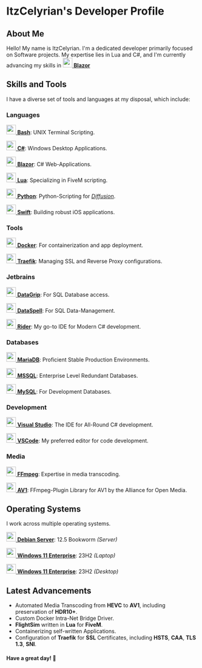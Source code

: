 # ItzCelyrian's Developer Profile

## About Me
Hello! My name is ItzCelyrian. I'm a dedicated developer primarily focused on Software projects. My expertise lies in Lua and C#, and I'm currently advancing my skills in <a href="https://dotnet.microsoft.com/en-us/apps/aspnet/web-apps/blazor" target="_blank"><img src="https://www.cdnlogo.com/logos/b/67/blazor.svg" height="25px" width="25px"/> **Blazor**</a>

## Skills and Tools
I have a diverse set of tools and languages at my disposal, which include:

### Languages
<a href="https://www.gnu.org/software/bash/" target="_blank"><img src="https://www.cdnlogo.com/logos/b/31/bash.svg" height="25px" width="25px"/> **Bash**</a>: UNIX Terminal Scripting.

<a href="https://dotnet.microsoft.com/en-us/download/dotnet/8.0" target="_blank"><img src="https://www.cdnlogo.com/logos/c/27/c.svg" height="25px" width="25px"/> **C#**</a>: Windows Desktop Applications.

<a href="https://dotnet.microsoft.com/en-us/apps/aspnet/web-apps/blazor" target="_blank"><img src="https://www.cdnlogo.com/logos/b/67/blazor.svg" height="25px" width="25px"/> **Blazor**</a>: C# Web-Applications.

<a href="https://lua.org/" target="_blank"><img src="https://www.cdnlogo.com/logos/l/50/lua.svg" height="25px" width="25px"/> **Lua**</a>: Specializing in FiveM scripting.

<a href="https://www.python.org/" target="_blank"><img src="https://www.cdnlogo.com/logos/p/3/python.svg" height="25px" width="25px"/> **Python**</a>: Python-Scripting for *<a href="https://en.wikipedia.org/wiki/Diffusion_model" target="_blank">Diffusion</a>*.

<a href="https://swift.org/" target="_blank"><img src="https://static.cdnlogo.com/logos/s/13/swift.svg" height="25px" width="25px"/> **Swift**</a>: Building robust iOS applications.

### Tools
<a href="https://www.docker.com/" target="_blank"><img src="https://www.cdnlogo.com/logos/d/56/docker.svg" height="25px" width="25px"/> **Docker**</a>: For containerization and app deployment.

<a href="https://traefik.io/traefik/" target="_blank"><img src="https://www.cdnlogo.com/logos/t/39/traefik.svg" height="25px" width="25px"/> **Traefik**</a>: Managing SSL and Reverse Proxy configurations.


### Jetbrains
<a href="https://www.jetbrains.com/datagrip/" target="_blank"><img src="https://www.cdnlogo.com/logos/d/8/datagrip-icon.svg" height="25px" width="25px"/> **DataGrip**</a>: For SQL Database access.

<a href="https://www.jetbrains.com/dataspell/" target="_blank"><img src="https://seeklogo.com/images/D/dataspell-logo-06435B9CF3-seeklogo.com.png" height="25px" width="25px"/> **DataSpell**</a>: For SQL Data-Management.

<a href="https://www.jetbrains.com/rider/" target="_blank"><img src="https://upload.wikimedia.org/wikipedia/commons/6/6e/JetBrains_Rider_Icon.svg" height="25px" width="25px"/> **Rider**</a>: My go-to IDE for Modern C# development.

### Databases

<a href="https://mariadb.com/" target="_blank"><img src="https://www.svgrepo.com/show/354037/mariadb-icon.svg" height="25px" width="25px"/> **MariaDB**</a>: Proficient Stable Production Environments.

<a href="https://www.microsoft.com/en-us/sql-server/sql-server-downloads" target="_blank"><img src="https://www.cdnlogo.com/logos/m/62/microsoft-sql-server.svg" height="25px" width="25px"/> **MSSQL**</a>: Enterprise Level Redundant Databases.

<a href="https://www.mysql.com/" target="_blank"><img src="https://www.cdnlogo.com/logos/m/78/mysql.svg" height="25px" width="25px"/> **MySQL**</a>: For Development Databases.

### Development
<a href="https://visualstudio.microsoft.com/vs" target="_blank"><img src="https://upload.wikimedia.org/wikipedia/commons/2/2c/Visual_Studio_Icon_2022.svg" height="25px" width="25px"/> **Visual Studio**</a>: The IDE for All-Round C# development.

<a href="https://vscode.dev/" target="_blank"><img src="https://www.cdnlogo.com/logos/v/82/visual-studio-code.svg" height="25px" width="25px"/> **VSCode**</a>: My preferred editor for code development.

### Media
<a href="https://ffmpeg.org/" target="_blank"><img src="https://upload.wikimedia.org/wikipedia/commons/7/76/FFmpeg_icon.svg" height="25px" width="25px"/> **FFmpeg**</a>: Expertise in media transcoding.

<a href="https://en.wikipedia.org/wiki/AV1" target="_blank"><img src="https://www.cdnlogo.com/logos/a/82/av1-2018.svg" height="25px" width="25px"/> **AV1**</a>: FFmpeg-Plugin Library for AV1 by the Alliance for Open Media.

## Operating Systems
I work across multiple operating systems.

<a href="https://www.debian.org/CD/http-ftp" target="_blank"><img src="https://www.cdnlogo.com/logos/d/45/debian.svg" height="25px" width="25px"/> **Debian Server**</a>: 12.5 Bookworm *(Server)*

<a href="https://www.microsoft.com/en-us/evalcenter/evaluate-windows-11-enterprise" target="_blank"><img src="https://cdn.worldvectorlogo.com/logos/microsoft-windows-11.svg" height="25px" width="25px"/> **Windows 11 Enterprise**</a>: 23H2 *(Laptop)*

<a href="https://www.microsoft.com/en-us/evalcenter/evaluate-windows-11-enterprise" target="_blank"><img src="https://cdn.worldvectorlogo.com/logos/microsoft-windows-11.svg" height="25px" width="25px"/> **Windows 11 Enterprise**</a>: 23H2 *(Desktop)*

## Latest Advancements
- Automated Media Transcoding from **HEVC** to **AV1**, including preservation of **HDR10+**.
- Custom Docker Intra-Net Bridge Driver.
- **FlightSim** written in **Lua** for **FiveM**.
- Containerizing self-written Applications.
- Configuration of **Traefik** for **SSL** Certificates, including **HSTS**, **CAA**, **TLS 1.3**, **SNI**.



#### Have a great day! 🍰
